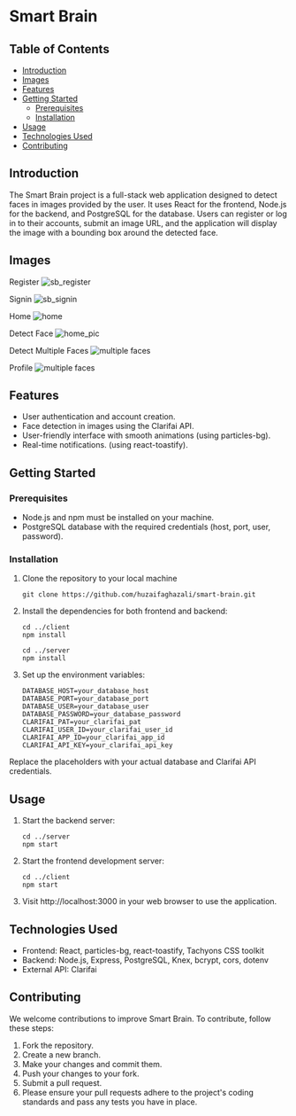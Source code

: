 # Smart Brain

## Table of Contents

- [Introduction](#Introduction)
- [Images](#Images)
- [Features](#Features)
- [Getting Started](#GettingStarted)
  - [Prerequisites](#Prerequisites)
  - [Installation](#Installation)
- [Usage](#Usage)
- [Technologies Used](#Tech)
- [Contributing](#Contributing)

<a name="Introduction"/>

## Introduction

The Smart Brain project is a full-stack web application designed to detect faces in images provided by the user. It uses React for the frontend, Node.js for the backend, and PostgreSQL for the database. Users can register or log in to their accounts, submit an image URL, and the application will display the image with a bounding box around the detected face.

<a name="Images"/>

## Images
  Register
    ![sb_register](https://github.com/huzaifaghazali/smart-brain/assets/63412385/741c5684-1f81-4794-9ca6-1a5d253fff0c)
    
  Signin
    ![sb_signin](https://github.com/huzaifaghazali/smart-brain/assets/63412385/1924dc37-d425-4b97-81de-fa2dbfa90654)

  Home
    ![home](https://github.com/huzaifaghazali/smart-brain/assets/63412385/1a06179e-6b3f-4f67-ad5f-d67d61cb9ee3)

  Detect Face
    ![home_pic](https://github.com/huzaifaghazali/smart-brain/assets/63412385/d2cb0740-3005-4078-8d4a-b81b67d91b03)

  Detect Multiple Faces
    ![multiple faces](https://github.com/huzaifaghazali/smart-brain/assets/63412385/adb10717-3c57-460a-b4f6-663a8099dc79)

  Profile
    ![multiple faces](https://github.com/huzaifaghazali/smart-brain/assets/63412385/ee1e434b-7c43-4745-a00a-bcc281147c75)

<a name="Features"/>

## Features

- User authentication and account creation.
- Face detection in images using the Clarifai API.
- User-friendly interface with smooth animations (using particles-bg).
- Real-time notifications. (using react-toastify).

<a name="GettingStarted"/>

## Getting Started

<a name="Prerequisites"/>

### Prerequisites

- Node.js and npm must be installed on your machine.
- PostgreSQL database with the required credentials (host, port, user, password).

<a name="Installation"/>

### Installation

1. Clone the repository to your local machine

   ```
   git clone https://github.com/huzaifaghazali/smart-brain.git
   ```

2. Install the dependencies for both frontend and backend:

   ```
   cd ../client
   npm install

   cd ../server
   npm install
   ```

3. Set up the environment variables:
   ```
   DATABASE_HOST=your_database_host
   DATABASE_PORT=your_database_port
   DATABASE_USER=your_database_user
   DATABASE_PASSWORD=your_database_password
   CLARIFAI_PAT=your_clarifai_pat
   CLARIFAI_USER_ID=your_clarifai_user_id
   CLARIFAI_APP_ID=your_clarifai_app_id
   CLARIFAI_API_KEY=your_clarifai_api_key
   ```

Replace the placeholders with your actual database and Clarifai API credentials.

<a name="Usage"/>

## Usage

1. Start the backend server:

   ```
   cd ../server
   npm start
   ```

2. Start the frontend development server:
   ```
   cd ../client
   npm start
   ```
3. Visit http://localhost:3000 in your web browser to use the application.

<a name="Tech"/>

## Technologies Used

- Frontend: React, particles-bg, react-toastify, Tachyons CSS toolkit
- Backend: Node.js, Express, PostgreSQL, Knex, bcrypt, cors, dotenv
- External API: Clarifai

<a name="Contributing"/>

## Contributing

We welcome contributions to improve Smart Brain. To contribute, follow these steps:

1. Fork the repository.
2. Create a new branch.
3. Make your changes and commit them.
4. Push your changes to your fork.
5. Submit a pull request.
6. Please ensure your pull requests adhere to the project's coding standards and pass any tests you have in place.
